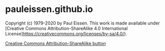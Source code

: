 # pauleissen.github.io

Copyright (c) 1979-2020 by Paul Eissen. This work is made available under  [Creative Commons Attribution-ShareAlike 4.0 International License]https://creativecommons.org/licenses/by-sa/4.0/).

[Creative Commons Attribution-ShareAlike button](https://licensebuttons.net/l/by-sa/4.0/8x31.png)
